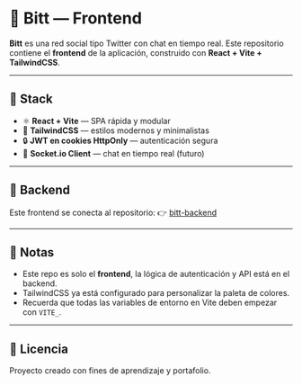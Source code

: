 # 📱 Bitt — Frontend

**Bitt** es una red social tipo Twitter con chat en tiempo real.
Este repositorio contiene el **frontend** de la aplicación, construido con **React + Vite + TailwindCSS**.

---

## 🚀 Stack

* ⚛️ **React + Vite** — SPA rápida y modular
* 🎨 **TailwindCSS** — estilos modernos y minimalistas
* 🔒 **JWT en cookies HttpOnly** — autenticación segura
* 💬 **Socket.io Client** — chat en tiempo real (futuro)

---



## 📌 Backend

Este frontend se conecta al repositorio:
👉 [bitt-backend](https://github.com/Juankyyy/bitt-backend)

---

## 📝 Notas

* Este repo es solo el **frontend**, la lógica de autenticación y API está en el backend.
* TailwindCSS ya está configurado para personalizar la paleta de colores.
* Recuerda que todas las variables de entorno en Vite deben empezar con `VITE_`.

---

## 📄 Licencia

Proyecto creado con fines de aprendizaje y portafolio.

